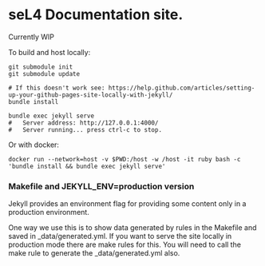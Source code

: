 # seL4 Documentation site.

Currently WIP

To build and host locally:
```
git submodule init
git submodule update

# If this doesn't work see: https://help.github.com/articles/setting-up-your-github-pages-site-locally-with-jekyll/
bundle install

bundle exec jekyll serve
#   Server address: http://127.0.0.1:4000/
#   Server running... press ctrl-c to stop.
```
Or with docker: 
```
docker run --network=host -v $PWD:/host -w /host -it ruby bash -c 'bundle install && bundle exec jekyll serve'
```

### Makefile and JEKYLL_ENV=production version

Jekyll provides an environment flag for providing some content only in a production environment.

One way we use this is to show data generated by rules in the Makefile and saved in \_data/generated.yml.
If you want to serve the site locally in production mode there are make rules for this.  You will need
to call the make rule to generate the \_data/generated.yml also.

